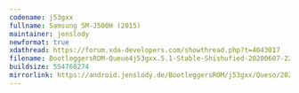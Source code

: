 ```yaml
---
codename: j53gxx
fullname: Samsung SM-J500H (2015)
maintainer: jenslody
newformat: true
xdathread: https://forum.xda-developers.com/showthread.php?t=4043017
filename: BootleggersROM-Queue4j53gxx.5.1-Stable-Shishufied-20200607-225906.zip
buildsize: 554768274
mirrorlink: https://android.jenslody.de/BootleggersROM/j53gxx/Queso/20200607-225906/
---
```


